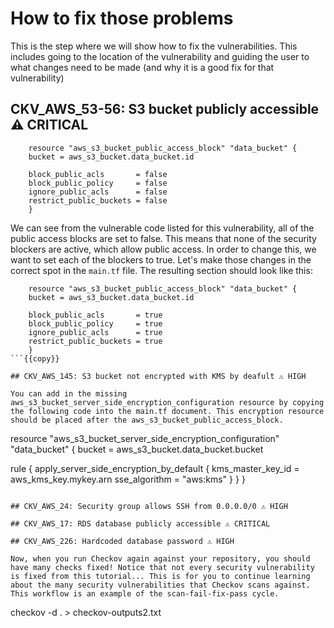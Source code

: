 # How to fix those problems

This is the step where we will show how to fix the vulnerabilities. This includes going to the location of the vulnerability and guiding the user to what changes need to be made (and why it is a good fix for that vulnerability)

## CKV_AWS_53-56: S3 bucket publicly accessible ⚠ CRITICAL
```
    resource "aws_s3_bucket_public_access_block" "data_bucket" {
    bucket = aws_s3_bucket.data_bucket.id

    block_public_acls       = false
    block_public_policy     = false
    ignore_public_acls      = false
    restrict_public_buckets = false
    }
```

We can see from the vulnerable code listed for this vulnerability, all of the public access blocks are set to false. This means that none of the security blockers are active, which allow public access. In order to change this, we want to set each of the blockers to true. Let's make those changes in the correct spot in the `main.tf` file. The resulting section should look like this:

```
    resource "aws_s3_bucket_public_access_block" "data_bucket" {
    bucket = aws_s3_bucket.data_bucket.id

    block_public_acls       = true
    block_public_policy     = true
    ignore_public_acls      = true
    restrict_public_buckets = true
    }
```{{copy}}

## CKV_AWS_145: S3 bucket not encrypted with KMS by deafult ⚠ HIGH

You can add in the missing aws_s3_bucket_server_side_encryption_configuration resource by copying the following code into the main.tf document. This encryption resource should be placed after the aws_s3_bucket_public_access_block. 

```
resource "aws_s3_bucket_server_side_encryption_configuration" "data_bucket" {
  bucket = aws_s3_bucket.data_bucket.bucket

  rule {
    apply_server_side_encryption_by_default {
      kms_master_key_id = aws_kms_key.mykey.arn
      sse_algorithm = "aws:kms"
    }
  }
}
```{{copy}}

## CKV_AWS_24: Security group allows SSH from 0.0.0.0/0 ⚠ HIGH

## CKV_AWS_17: RDS database publicly accessible ⚠ CRITICAL

## CKV_AWS_226: Hardcoded database password ⚠ HIGH

Now, when you run Checkov again against your repository, you should have many checks fixed! Notice that not every security vulnerability is fixed from this tutorial... This is for you to continue learning about the many security vulnerabilities that Checkov scans against. This workflow is an example of the scan-fail-fix-pass cycle. 

```
checkov -d . > checkov-outputs2.txt
```{{exec}}

